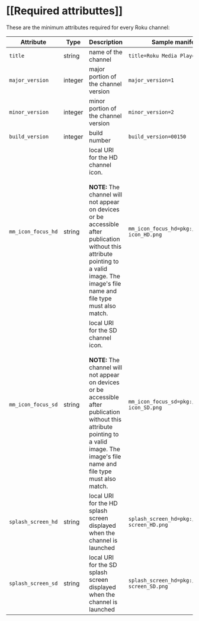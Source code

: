 # [[Required attributtes]]
These are the minimum attributes required for every Roku channel:

<table>
<colgroup>
<col style="width: 20%" />
<col style="width: 20%" />
<col style="width: 20%" />
<col style="width: 20%" />
<col style="width: 20%" />
</colgroup>
<thead>
<tr class="header">
<th>Attribute</th>
<th>Type</th>
<th>Description</th>
<th>Sample manifest entry</th>
<th>Specification</th>
</tr>
</thead>
<tbody>
<tr class="odd">
<td><code>title</code></td>
<td>string</td>
<td>name of the channel</td>
<td><code>title=Roku Media Player</code></td>
<td></td>
</tr>
<tr class="even">
<td><code>major_version</code></td>
<td>integer</td>
<td>major portion of the channel version</td>
<td><code>major_version=1</code></td>
<td></td>
</tr>
<tr class="odd">
<td><code>minor_version</code></td>
<td>integer</td>
<td>minor portion of the channel version</td>
<td><code>minor_version=2</code></td>
<td></td>
</tr>
<tr class="even">
<td><code>build_version</code></td>
<td>integer</td>
<td>build number</td>
<td><code>build_version=00150</code></td>
<td></td>
</tr>
<tr class="odd">
<td><code>mm_icon_focus_hd</code></td>
<td>string</td>
<td>local URI for the HD channel icon.<br />
<br />
<strong>NOTE:</strong> The channel will not appear on devices or be accessible after publication without this attribute pointing to a valid image. The image's file name and file type must also match.</td>
<td><code>mm_icon_focus_hd=pkg:/images/channel-icon_HD.png</code></td>
<td>290x218</td>
</tr>
<tr class="even">
<td><code>mm_icon_focus_sd</code></td>
<td>string</td>
<td>local URI for the SD channel icon.<br />
<br />
<strong>NOTE:</strong> The channel will not appear on devices or be accessible after publication without this attribute pointing to a valid image. The image's file name and file type must also match.</td>
<td><code>mm_icon_focus_sd=pkg:/images/channel-icon_SD.png</code></td>
<td>246x140</td>
</tr>
<tr class="odd">
<td><code>splash_screen_hd</code></td>
<td>string</td>
<td>local URI for the HD splash screen displayed when the channel is launched</td>
<td><code>splash_screen_hd=pkg:/images/splash-screen_HD.png</code></td>
<td>1280x720</td>
</tr>
<tr class="even">
<td><code>splash_screen_sd</code></td>
<td>string</td>
<td>local URI for the SD splash screen displayed when the channel is launched</td>
<td><code>splash_screen_hd=pkg:/images/splash-screen_SD.png</code></td>
<td>720x480</td>
</tr>
</tbody>
</table>